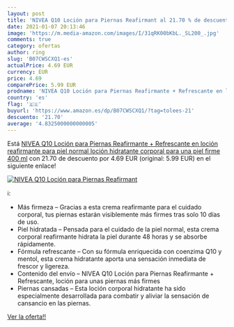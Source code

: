```yaml
---
layout: post
title: 'NIVEA Q10 Loción para Piernas Reafirmant al 21.70 % de descuento'
date: 2021-01-07 20:13:46
image: 'https://m.media-amazon.com/images/I/31qRK00bKbL._SL200_.jpg'
comments: true
category: ofertas
author: ring
slug: 'B07CWSCXQ1-es'
actualPrice: 4.69 EUR
currency: EUR
price: 4.69
comparePrice: 5.99 EUR
prodname: 'NIVEA Q10 Loción para Piernas Reafirmante + Refrescante en loción reafirmante para piel normal  loción hidratante corporal para una piel firme  400 ml'
country: 'es'
flag: '🇪🇸'
buyurl: 'https://www.amazon.es/dp/B07CWSCXQ1/?tag=tolees-21'
descuento: '21.70'
average: '4.8325000000000005'
---
```


Está [NIVEA Q10 Loción para Piernas Reafirmante + Refrescante en loción reafirmante para piel normal  loción hidratante corporal para una piel firme  400 ml](https://www.amazon.es/dp/B07CWSCXQ1/?tag=tolees-21) con 21.70 de descuento por 4.69 EUR (original: 5.99 EUR) en el siguiente enlace!

[![NIVEA Q10 Loción para Piernas Reafirmant](https://m.media-amazon.com/images/I/31qRK00bKbL._SL200_.jpg)](https://www.amazon.es/dp/B07CWSCXQ1/?tag=tolees-21)

ℹ️:

- Más firmeza – Gracias a esta crema reafirmante para el cuidado corporal, tus piernas estarán visiblemente más firmes tras solo 10 días de uso.
- Piel hidratada – Pensada para el cuidado de la piel normal, esta crema corporal reafirmante hidrata la piel durante 48 horas y se absorbe rápidamente.
- Fórmula refrescante – Con su fórmula enriquecida con coenzima Q10 y mentol, esta crema hidratante aporta una sensación inmediata de frescor y ligereza.
- Contenido del envío – NIVEA Q10 Loción para Piernas Reafirmante + Refrescante, loción para unas piernas más firmes
- Piernas cansadas – Esta loción corporal hidratante ha sido especialmente desarrollada para combatir y aliviar la sensación de cansancio en las piernas.

[Ver la oferta!!](https://www.amazon.es/dp/B07CWSCXQ1/?tag=tolees-21)
